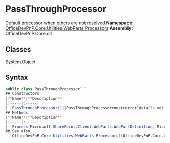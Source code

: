 # PassThroughProcessor
Default processor when others are not resolved
**Namespace:** [OfficeDevPnP.Core.Utilities.WebParts.Processors](OfficeDevPnP.Core.Utilities.WebParts.Processors.md)
**Assembly:** OfficeDevPnP.Core.dll
## Classes
System.Object
## Syntax
```C#
public class PassThroughProcessor```
## Constructors
|**Name**|**Description**|
|:-----|:-----|
| [PassThroughProcessor()](PassThroughProcessorconstructor1details.md) | 
## Methods
|**Name**|**Description**|
|:-----|:-----|
| [Process(Microsoft.SharePoint.Client.WebParts.WebPartDefinition, Microsoft.SharePoint.Client.File)](PassThroughProcessorProcessMicrosoft.SharePoint.Client.WebParts.WebPartDefinitionMicrosoft.SharePoint.Client.File.md) | 
## See also
- [OfficeDevPnP.Core.Utilities.WebParts.Processors](OfficeDevPnP.Core.Utilities.WebParts.Processors.md)

